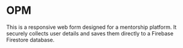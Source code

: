 # OPM
This is a responsive web form designed for a mentorship platform. It securely collects user details and saves them directly to a Firebase Firestore database.
